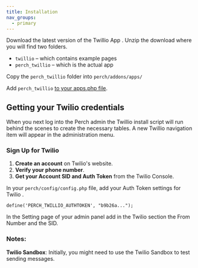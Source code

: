 ```yaml
---
title: Installation
nav_groups:
  - primary
---
```


Download the latest version of the Twillio App .
Unzip the download where you will find two folders.

-   `twillio` – which contains example pages
-   `perch_twillio` – which is the actual app

Copy the `perch_twillio` folder into `perch/addons/apps/`

Add `perch_twillio` [to your apps.php file](/docs/installing-perch/installing-apps/).

## Getting your Twilio  credentials

When you next log into the Perch admin the Twillio install script will run behind the scenes to create the necessary tables. A new Twillio navigation item will appear in the administration menu.
###  Sign Up for Twilio
1. **Create an account** on Twilio's website.
2. **Verify your phone number**.
3. **Get your Account SID and Auth Token** from the Twilio Console.

In your `perch/config/config.php` file, add your Auth Token settings for Twilio .

`define('PERCH_TWILLIO_AUTHTOKEN', "b9b26a...");`

In the Setting page of your admin panel add in the Twilio section the From Number and the SID.

### Notes:
**Twilio Sandbox**: Initially, you might need to use the Twilio Sandbox  to test sending messages.
